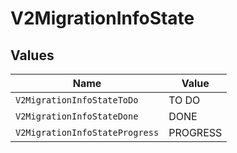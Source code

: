# V2MigrationInfoState


## Values

| Name                           | Value                          |
| ------------------------------ | ------------------------------ |
| `V2MigrationInfoStateToDo`     | TO DO                          |
| `V2MigrationInfoStateDone`     | DONE                           |
| `V2MigrationInfoStateProgress` | PROGRESS                       |